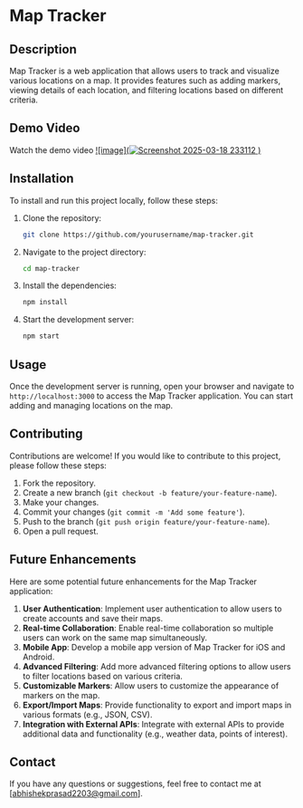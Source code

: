 # Map Tracker

## Description
Map Tracker is a web application that allows users to track and visualize various locations on a map. It provides features such as adding markers, viewing details of each location, and filtering locations based on different criteria.

## Demo Video

Watch the demo video [![image](![Screenshot 2025-03-18 233112](https://github.com/user-attachments/assets/04d05908-d9f9-46da-bd56-dca9eb852458)
)](https://youtu.be/NOm0hyQFxmc?si=Bpfod5xcDPR5NLJi)

## Installation
To install and run this project locally, follow these steps:

1. Clone the repository:
    ```bash
    git clone https://github.com/yourusername/map-tracker.git
    ```

2. Navigate to the project directory:
    ```bash
    cd map-tracker
    ```

3. Install the dependencies:
    ```bash
    npm install
    ```

4. Start the development server:
    ```bash
    npm start
    ```

## Usage
Once the development server is running, open your browser and navigate to `http://localhost:3000` to access the Map Tracker application. You can start adding and managing locations on the map.

## Contributing
Contributions are welcome! If you would like to contribute to this project, please follow these steps:

1. Fork the repository.
2. Create a new branch (`git checkout -b feature/your-feature-name`).
3. Make your changes.
4. Commit your changes (`git commit -m 'Add some feature'`).
5. Push to the branch (`git push origin feature/your-feature-name`).
6. Open a pull request.

## Future Enhancements
Here are some potential future enhancements for the Map Tracker application:
1. **User Authentication**: Implement user authentication to allow users to create accounts and save their maps.
2. **Real-time Collaboration**: Enable real-time collaboration so multiple users can work on the same map simultaneously.
3. **Mobile App**: Develop a mobile app version of Map Tracker for iOS and Android.
4. **Advanced Filtering**: Add more advanced filtering options to allow users to filter locations based on various criteria.
5. **Customizable Markers**: Allow users to customize the appearance of markers on the map.
6. **Export/Import Maps**: Provide functionality to export and import maps in various formats (e.g., JSON, CSV).
7. **Integration with External APIs**: Integrate with external APIs to provide additional data and functionality (e.g., weather data, points of interest).

## Contact
If you have any questions or suggestions, feel free to contact me at [abhishekprasad2203@gmail.com].
